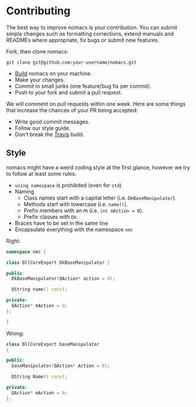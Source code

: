 # Contributing

The best way to improve nomacs is your contribution. You can submit simple changes such as formatting corrections, extend manuals and READMEs where appropriate, fix bugs or submit new features.

Fork, then clone nomacs:

```git
git clone git@github.com:your-username/nomacs.git
```

- [Build](README.md) nomacs on your machine.
- Make your changes.
- Commit in small junks (one feature/bug fix per commit).
- Push to your fork and submit a pull request.

We will comment on pull requests within one week. Here are some things that increase the chances of your PR being accepted:

- Write good commit messages.
- Follow our style guide.
- Don't break the [Travis](https://travis-ci.org/nomacs/nomacs) build.

## Style

nomacs might have a weird coding style at the first glance, however we try to follow at least some rules:

- `using namespace` is prohibited (even for `std`)
- Naming
  - Class names start with a capital letter (i.e. `DkBaseManipulator`).
  - Methods start with lowercase (i.e. `name()`).
  - Prefix members with an m (i.e. `int mAction = 0`).
  - Prefix classes with `Dk`.
- Braces have to be set in the same line
- Encapsulate everything with the namespace `nmc`

Right:

```cpp
namespace nmc {

class DllCoreExport DkBaseManipulator {

public:
  DkBaseManipulator(QAction* action = 0);

  QString name() const;

private:
  QAction* mAction = 0;
};

}
```

Wrong:

```cpp
class DllCoreExport baseManipulator 
{

public:
  baseManipulator(QAction* Action = 0);

  QString Name() const;

private:
  QAction* mAction = 0;
};
```
